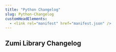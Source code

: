 ```yaml
---
title: "Python Changelog"
slug: Python-Changelog
customHeadElements:
  - <link rel="manifest" href="manifest.json" />
---
```


## Zumi Library Changelog